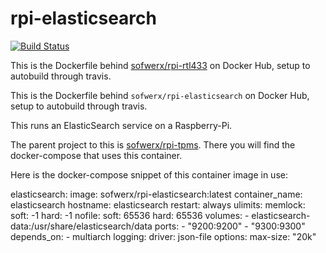 # rpi-elasticsearch

[![Build Status](https://travis-ci.org/sofwerx/rpi-elasticsearch.svg)](https://travis-ci.org/sofwerx/rpi-elasticsearch)

This is the Dockerfile behind [sofwerx/rpi-rtl433](https://hub.docker.com/r/sofwerx/rpi-rtl433/) on Docker Hub, setup to autobuild through travis.

This is the Dockerfile behind `sofwerx/rpi-elasticsearch` on Docker Hub, setup to autobuild through travis.

This runs an ElasticSearch service on a Raspberry-Pi.

The parent project to this is [sofwerx/rpi-tpms](https://github.com/sofwerx/rpi-tpms). There you will find the docker-compose that uses this container.

Here is the docker-compose snippet of this container image in use:

  elasticsearch:
    image: sofwerx/rpi-elasticsearch:latest
    container_name: elasticsearch
    hostname: elasticsearch
    restart: always
    ulimits:
      memlock:
        soft: -1
        hard: -1
      nofile:
        soft: 65536
        hard: 65536
    volumes:
      - elasticsearch-data:/usr/share/elasticsearch/data
    ports:
      - "9200:9200"
      - "9300:9300"
    depends_on:
      - multiarch
    logging:
      driver: json-file
      options:
        max-size: "20k"

